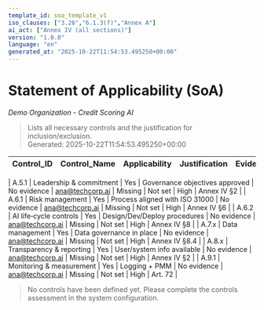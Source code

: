 ```yaml
---
template_id: soa_template_v1
iso_clauses: ["3.26","6.1.3(f)","Annex A"]
ai_act: ["Annex IV (all sections)"]
version: "1.0.0"
language: "en"
generated_at: "2025-10-22T11:54:53.495250+00:00"
---
```


# Statement of Applicability (SoA)
*Demo Organization - Credit Scoring AI*

> Lists all necessary controls and the justification for inclusion/exclusion.  
> Generated: 2025-10-22T11:54:53.495250+00:00

| Control_ID | Control_Name | Applicability | Justification | Evidence_Document | Owner | Status | Due_Date | Remarks | AI_Act_Reference |
|------------|--------------|:-------------:|---------------|-------------------|-------|--------|----------:|---------|------------------|

| A.5.1 | Leadership & commitment | Yes | Governance objectives approved | No evidence | ana@techcorp.ai | Missing | Not set | High | Annex IV §2 |
| A.6.1 | Risk management | Yes | Process aligned with ISO 31000 | No evidence | ana@techcorp.ai | Missing | Not set | High | Annex IV §6 |
| A.6.2 | AI life‑cycle controls | Yes | Design/Dev/Deploy procedures | No evidence | ana@techcorp.ai | Missing | Not set | High | Annex IV §8 |
| A.7.x | Data management | Yes | Data governance in place | No evidence | ana@techcorp.ai | Missing | Not set | High | Annex IV §8.4 |
| A.8.x | Transparency & reporting | Yes | User/system info available | No evidence | ana@techcorp.ai | Missing | Not set | High | Annex IV §2 |
| A.9.1 | Monitoring & measurement | Yes | Logging + PMM | No evidence | ana@techcorp.ai | Missing | Not set | High | Art. 72 |


> No controls have been defined yet. Please complete the controls assessment in the system configuration.